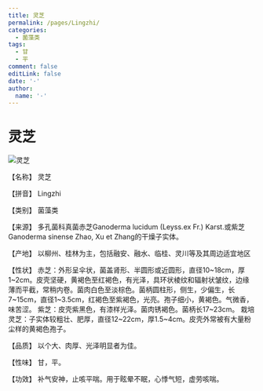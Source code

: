 ```yaml
---
title: 灵芝
permalink: /pages/Lingzhi/
categories: 
  - 菌藻类
tags: 
  - 甘
  - 平
comment: false
editLink: false
date: '·'
author: 
  name: '·'
---
```

# 灵芝

![灵芝](https://sys01.lib.hkbu.edu.hk/cmed/mmid/images/B00330.jpg)

<!-- more -->
【名称】	灵芝	

【拼音】	Lingzhi

【类别】	菌藻类

【来源】	多孔菌科真菌赤芝Ganoderma lucidum (Leyss.ex Fr.) Karst.或紫芝Ganoderma sinense Zhao, Xu et Zhang的干燥子实体。

【产地】	以柳州、桂林为主，包括融安、融水、临桂、灵川等及其周边适宜地区

【性状】	赤芝：外形呈伞状，菌盖肾形、半圆形或近圆形，直径10~18cm，厚1~2cm。皮壳坚硬，黄褐色至红褐色，有光泽，具环状棱纹和辐射状皱纹，边缘薄而平截，常稍内卷。菌肉白色至淡棕色。菌柄圆柱形，侧生，少偏生，长7~15cm，直径1~3.5cm，红褐色至紫褐色，光亮。孢子细小，黄褐色。气微香，味苦涩。
紫芝：皮壳紫黑色，有漆样光泽。菌肉锈褐色。菌柄长17~23cm。
栽培灵芝：子实体较粗壮、肥厚，直径12~22cm，厚1.5~4cm。皮壳外常被有大量粉尘样的黄褐色孢子。

【品质】	以个大、肉厚、光泽明显者为佳。

【性味】	甘，平。

【功效】	补气安神，止咳平喘。用于眩晕不眠，心悸气短，虚劳咳喘。